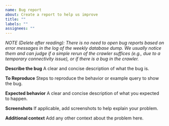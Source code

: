 ```yaml
---
name: Bug report
about: Create a report to help us improve
title: ""
labels: ""
assignees: ""
---
```


*NOTE (Delete after reading): There is no need to open bug reports based on
error messages in the log of the weekly database dump. We usually notice them
and can judge if a simple rerun of the crawler suffices (e.g., due to a
temporary connectivity issue), or if there is a bug in the crawler.*

**Describe the bug**
A clear and concise description of what the bug is.

**To Reproduce**
Steps to reproduce the behavior or example query to show the bug.

**Expected behavior**
A clear and concise description of what you expected to happen.

**Screenshots**
If applicable, add screenshots to help explain your problem.

**Additional context**
Add any other context about the problem here.
